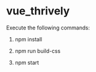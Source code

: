 # vue_thrively

Execute the following commands:

1. npm install

2. npm run build-css

3. npm start
